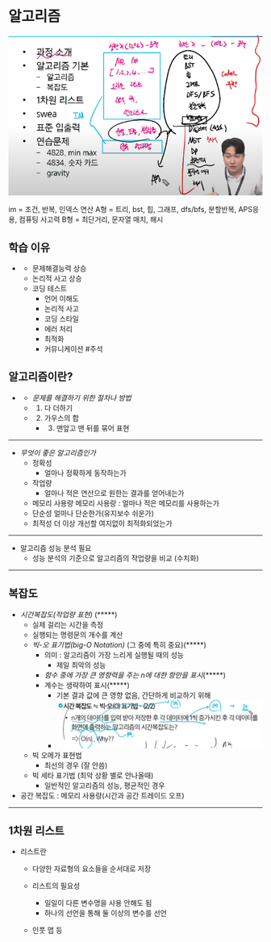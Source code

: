 # 알고리즘
![alt text](image.png)

im = 조건, 반복, 인덱스 연산
A형 = 트리, bst, 힙, 그래프, dfs/bfs, 분할반복, APS응용, 컴퓨팅 사고력
B형 = 최단거리, 문자열 매치, 해시

## 학습 이유
- 
    * 문제해결능력 상승
    * 논리적 사고 상승
    * 코딩 테스트
        * 언어 이해도
        * 논리적 사고
        * 코딩 스타일
        * 에러 처리
        * 최적화
        * 커뮤니케이션 #주석

## 알고리즘이란?
- 
    * *문제를 해결하기 위한 절차나 방법*
    * 1) 다 더하기
    * 2) 가우스의 합
        *  3) 맨앞고 맨 뒤를 묶어 표현
  
---------------------------------------------------------------
- *무엇이 좋은 알고리즘인가*
    * 정확성
        * 얼마나 정확하게 동작하는가
    * 작업량
        * 얼마나 적은 연산으로 원한는 결과를 얻어내는가
    * 메모리 사용량
        메모리 사용량 : 얼마나 적은 메모리를 사용하는가
    * 단순성
        얼마나 단순한가(유지보수 쉬운가)
    * 최적성
        더 이상 개선할 여지없이 최적화되었는가
---------------------------------------------------------------



- 알고리즘 성능 분석 필요
    * 성능 분석의 기준으로 알고리즘의 작업량을 비교 (수치화) 



---------------------------------------------------------------

## 복잡도
- *시간복잡도(작업량 표현)* (*****)
    * 실제 걸리는 시간을 측정
    * 실행되는 명령문의 개수를 계산
    * *빅-오 표기법(big-O Notation)* (그 중에 특히 중요)(*****)
        * 의미 : 알고리즘이 가장 느리게 실행될 때의 성능
            * 제일 최악의 성능
        * *함수 중에 가장 큰 영향력을 주는 n에 대한 항만을 표시*(*****)
        * 계수는 생략하여 표시(*****)
          * 기본 결과 값에 큰 영향 없음, 간단하게 비교하기 위해
          * ![alt text](image-1.png)
    * 빅 오메가 표현법
        * 최선의 경우 (잘 안씀)
    * 빅 세타 표기법 (최악 상황 별로 안나올때)
        * 일반적인 알고리즘의 성능, 평균적인 경우
- 공간 복잡도 : 메모리 사용량(시간과 공간 트레이드 오프)
  
---------------------------------------------------------------

## 1차원 리스트 
- 리스트란
    * 다양한 자료형의 요소들을 순서대로 저장
    * 리스트의 필요성
        * 일일이 다른 변수명을 사용 안해도 됨
        * 하나의 선언을 통해 둘 이상의 변수를 선언
    
    * 인풋 맵 등